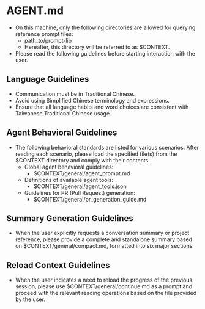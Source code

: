 # AGENT.md

- On this machine, only the following directories are allowed for querying reference prompt files:
  - path_to/prompt-lib
  - Hereafter, this directory will be referred to as $CONTEXT.
- Please read the following guidelines before starting interaction with the user.


## Language Guidelines

- Communication must be in Traditional Chinese.
- Avoid using Simplified Chinese terminology and expressions.
- Ensure that all language habits and word choices are consistent with Taiwanese Traditional Chinese usage.


## Agent Behavioral Guidelines

- The following behavioral standards are listed for various scenarios. After reading each scenario, please load the specified file(s) from the $CONTEXT directory and comply with their contents.
  - Global agent behavioral guidelines:
    - $CONTEXT/general/agent_prompt.md
  - Definitions of available agent tools:
    - $CONTEXT/general/agent_tools.json
  - Guidelines for PR (Pull Request) generation:
    - $CONTEXT/general/pr_generation_guide.md


## Summary Generation Guidelines

- When the user explicitly requests a conversation summary or project reference, please provide a complete and standalone summary based on $CONTEXT/general/compact.md, formatted into six major sections.


## Reload Context Guidelines

- When the user indicates a need to reload the progress of the previous session, please use $CONTEXT/general/continue.md as a prompt and proceed with the relevant reading operations based on the file provided by the user.
